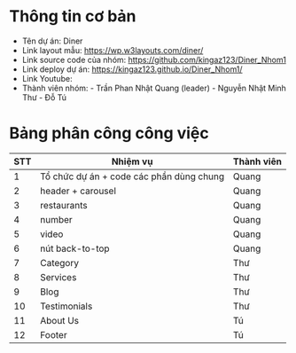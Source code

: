 # Thông tin cơ bản

- Tên dự án: Diner
- Link layout mẫu: https://wp.w3layouts.com/diner/
- Link source code của nhóm: https://github.com/kingaz123/Diner_Nhom1
- Link deploy dự án: https://kingaz123.github.io/Diner_Nhom1/
- Link Youtube:
- Thành viên nhóm: - Trần Phan Nhật Quang (leader) - Nguyễn Nhật Minh Thư - Đỗ Tú

# Bảng phân công công việc

| STT | **Nhiệm vụ**                             | **Thành viên** |
| --- | ---------------------------------------- | -------------- |
| 1   | Tổ chức dự án + code các phần dùng chung | Quang          |
| 2   | header + carousel                        | Quang          |
| 3   | restaurants                              | Quang          |
| 4   | number                                   | Quang          |
| 5   | video                                    | Quang          |
| 6   | nút back-to-top                          | Quang          |
| 7   | Category                                 | Thư            |
| 8   | Services                                 | Thư            |
| 9   | Blog                                     | Thư            |
| 10  | Testimonials                             | Thư            |
| 11  | About Us                                 | Tú             |
| 12  | Footer                                   | Tú             |

